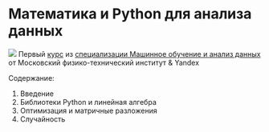 # Математика и Python для анализа данных #


[![](https://github.com/avtomato/Machine-learning-and-data-analysis/blob/master/img/800x800-01.jpg)](https://www.coursera.org/learn/mathematics-and-python/) Первый [курс](https://www.coursera.org/learn/mathematics-and-python/) из [специализации Машинное обучение и анализ данных](https://www.coursera.org/specializations/machine-learning-data-analysis) от Московский физико-технический институт & Yandex

Содержание:
1. Введение
2. Библиотеки Python и линейная алгебра
3. Оптимизация и матричные разложения
4. Случайность

